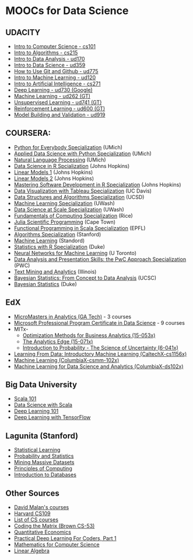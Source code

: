 # MOOCs for Data Science

## UDACITY
* [Intro to Computer Science - cs101](https://www.udacity.com/course/intro-to-computer-science--cs101)
* [Intro to Algorithms - cs215](https://www.udacity.com/course/intro-to-algorithms--cs215)
* [Intro to Data Analysis - ud170](https://www.udacity.com/course/intro-to-data-analysis--ud170)
* [Intro to Data Science - ud359](https://www.udacity.com/course/intro-to-data-science--ud359)
* [How to Use Git and Github - ud775](https://www.udacity.com/course/how-to-use-git-and-github--ud775)
* [Intro to Machine Learning - ud120](https://www.udacity.com/course/intro-to-machine-learning--ud120)
* [Intro to Artificial Intelligence - cs271](https://www.udacity.com/course/intro-to-artificial-intelligence--cs271)
* [Deep Learning - ud730 (Google)](https://www.udacity.com/course/deep-learning--ud730)
* [Machine Learning - ud262 (GT)](https://www.udacity.com/course/machine-learning--ud262)
* [Unsupervised Learning - ud741 (GT)](https://www.udacity.com/course/machine-learning-unsupervised-learning--ud741)
* [Reinforcement Learning - ud600 (GT)](https://www.udacity.com/course/reinforcement-learning--ud600)
* [Model Building and Validation - ud919](https://www.udacity.com/course/model-building-and-validation--ud919)


## COURSERA:
* [Python for Everybody Specialization](https://www.coursera.org/specializations/python) (UMich)
* [Applied Data Science with Python Specialization](https://www.coursera.org/specializations/data-science-python) (UMich)
* [Natural Language Processing](https://www.coursera.org/learn/natural-language-processing) (UMich)
* [Data Science in R Spcialization](https://www.coursera.org/specializations/jhu-data-science) (Johns Hopkins)
* [Linear Models 1](https://www.coursera.org/learn/linear-models) (Johns Hopkins)
* [Linear Models 2](https://www.coursera.org/learn/linear-models-2) (Johns Hopkins)
* [Mastering Software Development in R Specialization](https://www.coursera.org/specializations/r) (Johns Hopkins)
* [Data Visualization with Tableau Specialization](https://www.coursera.org/specializations/data-visualization) (UC Davis)
* [Data Structures and Algorithms Specialization](https://www.coursera.org/specializations/data-structures-algorithms) (UCSD)
* [Machine Learning Specialization](https://www.coursera.org/specializations/machine-learning) (UWash)
* [Data Science at Scale Specialization](https://www.coursera.org/specializations/data-science) (UWash)
* [Fundamentals of Computing Specialization](https://www.coursera.org/specializations/computer-fundamentals) (Rice)
* [Julia Scientific Programming](https://www.coursera.org/learn/julia-programming) (Cape Town)
* [Functional Programming in Scala Specialization](https://www.coursera.org/specializations/scala) (EPFL)
* [Algorithms Specialization](https://www.coursera.org/specializations/algorithms) (Stanford)
* [Machine Learning](https://www.coursera.org/learn/machine-learning) (Standord)
* [Statistics with R Specialization](https://www.coursera.org/specializations/statistics) (Duke)
* [Neural Networks for Machine Learning](https://www.coursera.org/learn/neural-networks) (U Toronto)
* [Data Analysis and Presentation Skills: the PwC Approach Specialization](https://www.coursera.org/specializations/pwc-analytics) (PWC)
* [Text Mining and Analytics](https://www.coursera.org/learn/text-mining) (Illinois)
* [Bayesian Statistics: From Concept to Data Analysis](https://www.coursera.org/learn/bayesian-statistics) (UCSC)
* [Bayesian Statistics](https://www.coursera.org/learn/bayesian) (Duke)

## EdX
* [MicroMasters in Analytics (GA Tech)](https://www.edx.org/micromasters/analytics-essential-tools-methods) - 3 courses
* [Microsoft Professional Program Certificate in Data Science](https://www.edx.org/microsoft-professional-program-certficate-data-science) - 9 courses
* MITx-
  * [Optimization Methods for Business Analytics (15-053x)](https://www.edx.org/course/optimization-methods-business-analytics-mitx-15-053x)
  * [The Analytics Edge (15-071x)](https://www.edx.org/course/analytics-edge-mitx-15-071x)
  * [Introduction to Probability - The Science of Uncertainty (6-041x)](https://www.edx.org/course/introduction-probability-science-mitx-6-041x)
* [Learning From Data: Introductory Machine Learning (CaltechX-cs1156x)](https://www.edx.org/course/learning-data-introductory-machine-caltechx-cs1156x)
* [Machine Learning (ColumbiaX-csmm-102x)](https://www.edx.org/course/machine-learning-columbiax-csmm-102x)
* [Machine Learning for Data Science and Analytics (ColumbiaX-ds102x)](https://www.edx.org/course/machine-learning-data-science-analytics-columbiax-ds102x-1)

## Big Data University
* [Scala 101](https://bigdatauniversity.com/courses/introduction-to-scala/)
* [Data Science with Scala](https://bigdatauniversity.com/courses/data-science-scala/)
* [Deep Learning 101](https://bigdatauniversity.com/courses/introduction-deep-learning/)
* [Deep Learning with TensorFlow](https://bigdatauniversity.com/courses/deep-learning-tensorflow/)

## Lagunita (Stanford)
* [Statistical Learning](https://lagunita.stanford.edu/courses/HumanitiesSciences/StatLearning/Winter2016/about)
* [Probability and Statistics](https://lagunita.stanford.edu/courses/course-v1:OLI+ProbStat+Open_Jan2017/about)
* [Mining Massive Datasets](https://lagunita.stanford.edu/courses/course-v1:ComputerScience+MMDS+SelfPaced/about)
* [Principles of Computing](https://lagunita.stanford.edu/courses/OLI/PrinciplesOfComputing/Open/about)
* [Introduction to Databases](https://lagunita.stanford.edu/courses/Engineering/db/2014_1/about)


## Other Sources
* [David Malan's courses](http://cs.harvard.edu/malan/courses)
* [Harvard CS109](https://cs109.github.io/2015/pages/videos.html)
* [List of CS courses](http://blog.agupieware.com/2014/06/online-learning-intensive-bachelors.html)
* [Coding the Matrix (Brown CS-53)](https://cs.brown.edu/video/channels/coding-matrix-fall-2014/)
* [Quantitative Economics](http://lectures.quantecon.org/)
* [Practical Deep Learning For Coders, Part 1](http://course.fast.ai)
* [Mathematics for Computer Science](https://ocw.mit.edu/courses/electrical-engineering-and-computer-science/6-042j-mathematics-for-computer-science-spring-2015/)
* [Linear Algebra](https://ocw.mit.edu/courses/mathematics/18-06sc-linear-algebra-fall-2011/)
